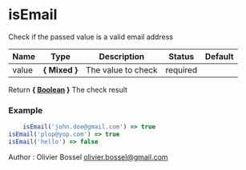 # isEmail

Check if the passed value is a valid email address



Name  |  Type  |  Description  |  Status  |  Default
------------  |  ------------  |  ------------  |  ------------  |  ------------
value  |  **{ Mixed }**  |  The value to check  |  required  |

Return **{ [Boolean](https://developer.mozilla.org/fr/docs/Web/JavaScript/Reference/Objets_globaux/Boolean) }** The check result

### Example
```js
	isEmail('john.doe@gmail.com') => true
isEmail('plop@yop.com') => true
isEmail('hello') => false
```
Author : Olivier Bossel <olivier.bossel@gmail.com>